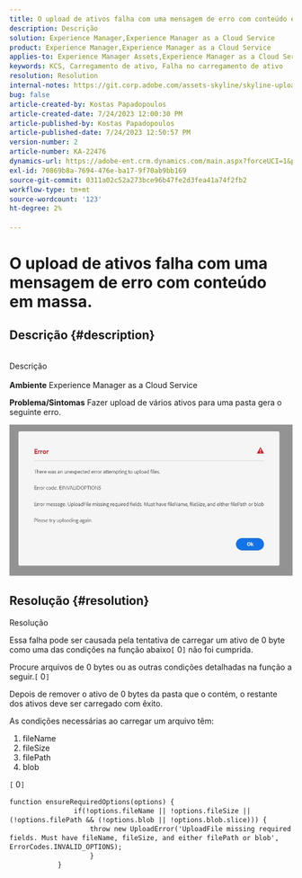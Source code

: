 ```yaml
---
title: O upload de ativos falha com uma mensagem de erro com conteúdo em massa.
description: Descrição
solution: Experience Manager,Experience Manager as a Cloud Service
product: Experience Manager,Experience Manager as a Cloud Service
applies-to: Experience Manager Assets,Experience Manager as a Cloud Service
keywords: KCS, Carregamento de ativo, Falha no carregamento de ativo
resolution: Resolution
internal-notes: https://git.corp.adobe.com/assets-skyline/skyline-upload/blob/6d124d4083060e139b2e2d6ac99b33087bc85a53/src/upload-file.js#L32
bug: false
article-created-by: Kostas Papadopoulos
article-created-date: 7/24/2023 12:00:30 PM
article-published-by: Kostas Papadopoulos
article-published-date: 7/24/2023 12:50:57 PM
version-number: 2
article-number: KA-22476
dynamics-url: https://adobe-ent.crm.dynamics.com/main.aspx?forceUCI=1&pagetype=entityrecord&etn=knowledgearticle&id=42946eae-192a-ee11-bdf4-6045bd006b4b
exl-id: 70869b8a-7694-476e-ba17-9f70ab9bb169
source-git-commit: 0311a02c52a273bce96b47fe2d3fea41a74f2fb2
workflow-type: tm+mt
source-wordcount: '123'
ht-degree: 2%

---
```


# O upload de ativos falha com uma mensagem de erro com conteúdo em massa.

## Descrição {#description}

<br>Descrição<br><br>
<b>Ambiente</b>
Experience Manager as a Cloud Service

<b>Problema/Sintomas</b>
Fazer upload de vários ativos para uma pasta gera o seguinte erro.

![](assets/___44946eae-192a-ee11-bdf4-6045bd006b4b___.jpeg)


## Resolução {#resolution}

Resolução<br>


Essa falha pode ser causada pela tentativa de carregar um ativo de 0 byte como uma das condições na função abaixo`[` 0`]`  não foi cumprida.

Procure arquivos de 0 bytes ou as outras condições detalhadas na função a seguir.`[` 0`]`

Depois de remover o ativo de 0 bytes da pasta que o contém, o restante dos ativos deve ser carregado com êxito.

As condições necessárias ao carregar um arquivo têm:

1. fileName
2. fileSize
3. filePath
4. blob


`[` 0`]`


```none
function ensureRequiredOptions(options) {
                if(!options.fileName || !options.fileSize || (!options.filePath && (!options.blob || !options.blob.slice))) {
                    throw new UploadError('UploadFile missing required fields. Must have fileName, fileSize, and either filePath or blob', ErrorCodes.INVALID_OPTIONS);
                    }
            }
```

